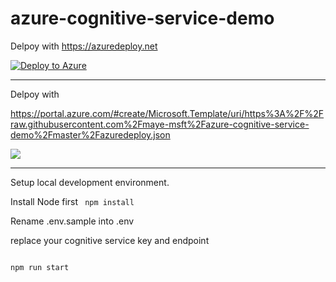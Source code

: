 # azure-cognitive-service-demo

Delpoy with https://azuredeploy.net

[![Deploy to Azure](https://azuredeploy.net/deploybutton.png)](https://azuredeploy.net/)

<hr>

Delpoy with 

https://portal.azure.com/#create/Microsoft.Template/uri/https%3A%2F%2Fraw.githubusercontent.com%2Fmaye-msft%2Fazure-cognitive-service-demo%2Fmaster%2Fazuredeploy.json

<a href="https://portal.azure.com/#create/Microsoft.Template/uri/https%3A%2F%2Fraw.githubusercontent.com%2Fmaye-msft%2Fazure-cognitive-service-demo%2Fmaster%2Fazuredeploy.json" target="_blank">
  <img src="http://azuredeploy.net/deploybutton.png"/>
</a>


<hr>

Setup local development environment.

Install Node first
<code>
npm install
</code>

Rename .env.sample into .env

replace your cognitive service key and endpoint

<code>
npm run start
</code>



